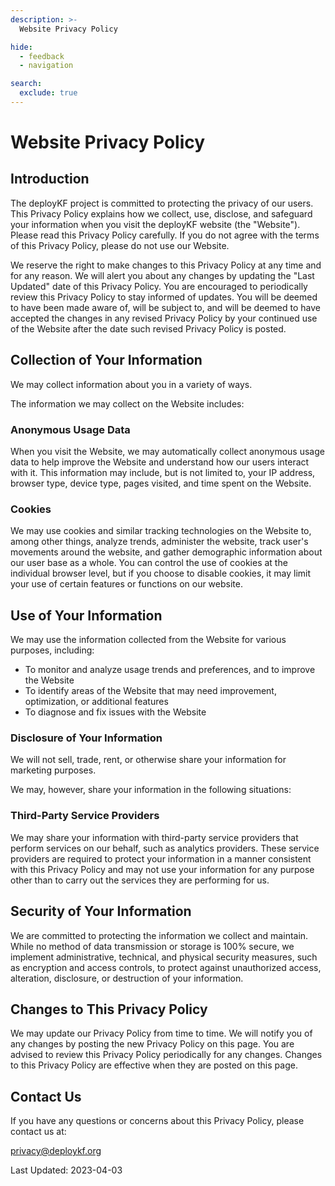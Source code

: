 ```yaml
---
description: >-
  Website Privacy Policy

hide:
  - feedback
  - navigation

search:
  exclude: true
---
```


# Website Privacy Policy

## Introduction

The deployKF project is committed to protecting the privacy of our users. 
This Privacy Policy explains how we collect, use, disclose, and safeguard your information when you visit the deployKF website (the "Website").
Please read this Privacy Policy carefully. 
If you do not agree with the terms of this Privacy Policy, please do not use our Website.

We reserve the right to make changes to this Privacy Policy at any time and for any reason. 
We will alert you about any changes by updating the "Last Updated" date of this Privacy Policy. 
You are encouraged to periodically review this Privacy Policy to stay informed of updates. 
You will be deemed to have been made aware of, will be subject to, and will be deemed to have accepted the changes in any revised Privacy Policy by your continued use of the Website after the date such revised Privacy Policy is posted.

## Collection of Your Information

We may collect information about you in a variety of ways. 

The information we may collect on the Website includes:

### Anonymous Usage Data

When you visit the Website, we may automatically collect anonymous usage data to help improve the Website and understand how our users interact with it. 
This information may include, but is not limited to, your IP address, browser type, device type, pages visited, and time spent on the Website.

### Cookies

We may use cookies and similar tracking technologies on the Website to, among other things, analyze trends, administer the website, track user's movements around the website, and gather demographic information about our user base as a whole. 
You can control the use of cookies at the individual browser level, but if you choose to disable cookies, it may limit your use of certain features or functions on our website.

## Use of Your Information

We may use the information collected from the Website for various purposes, including:

- To monitor and analyze usage trends and preferences, and to improve the Website
- To identify areas of the Website that may need improvement, optimization, or additional features
- To diagnose and fix issues with the Website

### Disclosure of Your Information

We will not sell, trade, rent, or otherwise share your information for marketing purposes. 

We may, however, share your information in the following situations:

### Third-Party Service Providers

We may share your information with third-party service providers that perform services on our behalf, such as analytics providers. 
These service providers are required to protect your information in a manner consistent with this Privacy Policy and may not use your information for any purpose other than to carry out the services they are performing for us.

## Security of Your Information

We are committed to protecting the information we collect and maintain. 
While no method of data transmission or storage is 100% secure, we implement administrative, technical, and physical security measures, such as encryption and access controls, to protect against unauthorized access, alteration, disclosure, or destruction of your information.

## Changes to This Privacy Policy

We may update our Privacy Policy from time to time. 
We will notify you of any changes by posting the new Privacy Policy on this page. 
You are advised to review this Privacy Policy periodically for any changes. 
Changes to this Privacy Policy are effective when they are posted on this page.

## Contact Us

If you have any questions or concerns about this Privacy Policy, please contact us at:

privacy@deploykf.org

Last Updated: 2023-04-03

